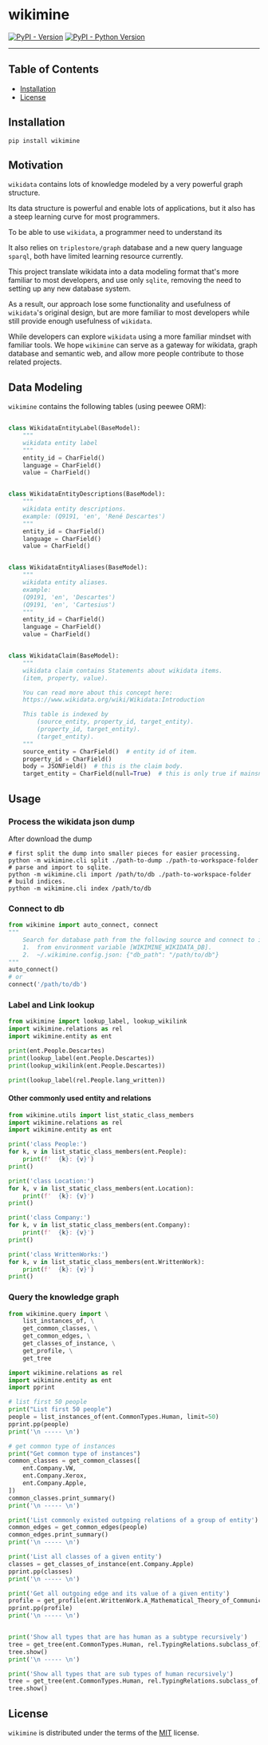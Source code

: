 # wikimine

[![PyPI - Version](https://img.shields.io/pypi/v/wikimine.svg)](https://pypi.org/project/wikimine)
[![PyPI - Python Version](https://img.shields.io/pypi/pyversions/wikimine.svg)](https://pypi.org/project/wikimine)

-----

## Table of Contents

- [Installation](#installation)
- [License](#license)

## Installation

```console
pip install wikimine
```

## Motivation

`wikidata` contains lots of knowledge modeled by a very powerful graph structure.

Its data structure is powerful and enable lots of applications,
but it also has a steep learning curve for most programmers.

To be able to use `wikidata`, a programmer need to understand its

It also relies on `triplestore/graph` database and a new query language `sparql`,
both have limited learning resource currently.

This project translate wikidata into a data modeling format that's more familiar to most developers,
and use only `sqlite`, removing the need to setting up any new database system.

As a result,
our approach lose some functionality and usefulness of `wikidata`'s original design,
but are more familiar to most developers while still provide enough usefulness of `wikidata`.

While developers can explore `wikidata` using a more familiar mindset with familiar tools.
We hope `wikimine` can serve as a gateway for wikidata, graph database and semantic web,
and allow more people contribute to those related projects.

## Data Modeling

`wikimine` contains the following tables (using peewee ORM):

```python

class WikidataEntityLabel(BaseModel):
    """
    wikidata entity label
    """
    entity_id = CharField()
    language = CharField()
    value = CharField()


class WikidataEntityDescriptions(BaseModel):
    """
    wikidata entity descriptions.
    example: (Q9191, 'en', 'René Descartes')
    """
    entity_id = CharField()
    language = CharField()
    value = CharField()


class WikidataEntityAliases(BaseModel):
    """
    wikidata entity aliases.
    example:
    (Q9191, 'en', 'Descartes')
    (Q9191, 'en', 'Cartesius')
    """
    entity_id = CharField()
    language = CharField()
    value = CharField()


class WikidataClaim(BaseModel):
    """
    wikidata claim contains Statements about wikidata items.
    (item, property, value).

    You can read more about this concept here:
    https://www.wikidata.org/wiki/Wikidata:Introduction

    This table is indexed by
        (source_entity, property_id, target_entity).
        (property_id, target_entity).
        (target_entity).
    """
    source_entity = CharField()  # entity id of item.
    property_id = CharField()
    body = JSONField()  # this is the claim body.
    target_entity = CharField(null=True)  # this is only true if mainsnak.datavalue is wikibase-entityid

```

## Usage

### Process the wikidata json dump

After download the dump

```shell
# first split the dump into smaller pieces for easier processing.
python -m wikimine.cli split ./path-to-dump ./path-to-workspace-folder
# parse and import to sqlite.
python -m wikimine.cli import /path/to/db ./path-to-workspace-folder
# build indices.
python -m wikimine.cli index /path/to/db
```

### Connect to db

```python
from wikimine import auto_connect, connect
"""
    Search for database path from the following source and connect to it automatically.
    1.  from environment variable [WIKIMINE_WIKIDATA_DB].
    2.  ~/.wikimine.config.json: {"db_path": "/path/to/db"}
"""
auto_connect()
# or
connect('/path/to/db')
```

### Label and Link lookup

```python
from wikimine import lookup_label, lookup_wikilink
import wikimine.relations as rel
import wikimine.entity as ent

print(ent.People.Descartes)
print(lookup_label(ent.People.Descartes))
print(lookup_wikilink(ent.People.Descartes))

print(lookup_label(rel.People.lang_written))
```

#### Other commonly used entity and relations

```python
from wikimine.utils import list_static_class_members
import wikimine.relations as rel
import wikimine.entity as ent

print('class People:')
for k, v in list_static_class_members(ent.People):
    print(f'  {k}: {v}')
print()

print('class Location:')
for k, v in list_static_class_members(ent.Location):
    print(f'  {k}: {v}')
print()

print('class Company:')
for k, v in list_static_class_members(ent.Company):
    print(f'  {k}: {v}')
print()

print('class WrittenWorks:')
for k, v in list_static_class_members(ent.WrittenWork):
    print(f'  {k}: {v}')
print()

```

### Query the knowledge graph

```python
from wikimine.query import \
    list_instances_of, \
    get_common_classes, \
    get_common_edges, \
    get_classes_of_instance, \
    get_profile, \
    get_tree 

import wikimine.relations as rel
import wikimine.entity as ent
import pprint

# list first 50 people
print("List first 50 people")
people = list_instances_of(ent.CommonTypes.Human, limit=50)
pprint.pp(people)
print('\n ----- \n')

# get common type of instances
print("Get common type of instances")
common_classes = get_common_classes([
    ent.Company.VW,
    ent.Company.Xerox,
    ent.Company.Apple,
])
common_classes.print_summary()
print('\n ----- \n')

print('List commonly existed outgoing relations of a group of entity')
common_edges = get_common_edges(people)
common_edges.print_summary()
print('\n ----- \n')

print('List all classes of a given entity')
classes = get_classes_of_instance(ent.Company.Apple)
pprint.pp(classes)
print('\n ----- \n')

print('Get all outgoing edge and its value of a given entity')
profile = get_profile(ent.WrittenWork.A_Mathematical_Theory_of_Communication)
pprint.pp(profile)
print('\n ----- \n')


print('Show all types that are has human as a subtype recursively')
tree = get_tree(ent.CommonTypes.Human, rel.TypingRelations.subclass_of)
tree.show()
print('\n ----- \n')

print('Show all types that are sub types of human recursively')
tree = get_tree(ent.CommonTypes.Human, rel.TypingRelations.subclass_of, direction='backward')
tree.show()

```

## License

`wikimine` is distributed under the terms of the [MIT](https://spdx.org/licenses/MIT.html) license.
